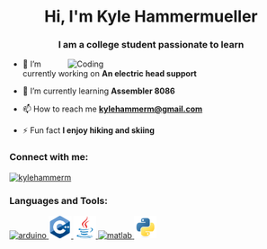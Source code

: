 <h1 align="center">Hi, I'm Kyle Hammermueller</h1>
<h3 align="center">I am a college student passionate to learn</h3>

<img align="right" alt="Coding" width="400" src="https://cdn.dribbble.com/users/523924/screenshots/4852835/800x600gif.gif">

- 🔭 I’m currently working on **An electric head support**

- 🌱 I’m currently learning **Assembler 8086**

- 📫 How to reach me **kylehammerm@gmail.com**

- ⚡ Fun fact **I enjoy hiking and skiing**

<h3 align="left">Connect with me:</h3>
<p align="left">
<a href="https://www.leetcode.com/kylehammerm" target="blank"><img align="center" src="https://raw.githubusercontent.com/rahuldkjain/github-profile-readme-generator/master/src/images/icons/Social/leet-code.svg" alt="kylehammerm" height="30" width="40" /></a>
</p>

<h3 align="left">Languages and Tools:</h3>
<p align="left"> <a href="https://www.arduino.cc/" target="_blank" rel="noreferrer"> <img src="https://cdn.worldvectorlogo.com/logos/arduino-1.svg" alt="arduino" width="40" height="40"/> </a> <a href="https://www.w3schools.com/cpp/" target="_blank" rel="noreferrer"> <img src="https://raw.githubusercontent.com/devicons/devicon/master/icons/cplusplus/cplusplus-original.svg" alt="cplusplus" width="40" height="40"/> </a> <a href="https://www.java.com" target="_blank" rel="noreferrer"> <img src="https://raw.githubusercontent.com/devicons/devicon/master/icons/java/java-original.svg" alt="java" width="40" height="40"/> </a> <a href="https://www.mathworks.com/" target="_blank" rel="noreferrer"> <img src="https://upload.wikimedia.org/wikipedia/commons/2/21/Matlab_Logo.png" alt="matlab" width="40" height="40"/> </a> <a href="https://www.python.org" target="_blank" rel="noreferrer"> <img src="https://raw.githubusercontent.com/devicons/devicon/master/icons/python/python-original.svg" alt="python" width="40" height="40"/> </a> </p>

